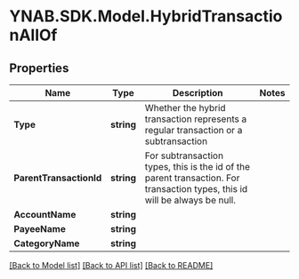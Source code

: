 # YNAB.SDK.Model.HybridTransactionAllOf
## Properties

Name | Type | Description | Notes
------------ | ------------- | ------------- | -------------
**Type** | **string** | Whether the hybrid transaction represents a regular transaction or a subtransaction | 
**ParentTransactionId** | **string** | For subtransaction types, this is the id of the parent transaction.  For transaction types, this id will be always be null. | 
**AccountName** | **string** |  | 
**PayeeName** | **string** |  | 
**CategoryName** | **string** |  | 

[[Back to Model list]](../README.md#documentation-for-models) [[Back to API list]](../README.md#documentation-for-api-endpoints) [[Back to README]](../README.md)

